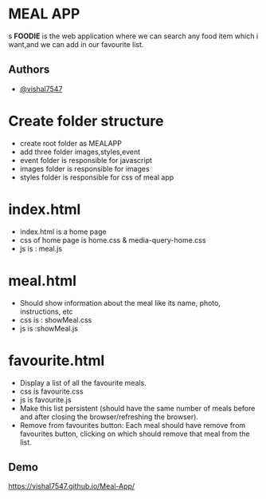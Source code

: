 
# MEAL APP

s
**FOODIE** is the web application where we can search any food item which i want,and we can add in our favourite
list.
 

## Authors

- [@vishal7547](https://github.com/Vishal7547)

# Create folder structure

- create root folder as MEALAPP
- add three folder images,styles,event
- event folder is responsible for javascript 
- images folder is responsible for images 
- styles folder is responsible for css of meal app

# index.html
- index.html is a home page
- css of home page is home.css & media-query-home.css
- js is : meal.js 

# meal.html
- Should show information about the meal like its name, photo, instructions, etc
- css is : showMeal.css
- js is :showMeal.js

# favourite.html
- Display a list of all the favourite meals.
- css is favourite.css
-  js is favourite.js
- Make this list persistent (should have the same number of meals before and after closing the browser/refreshing the browser).
- Remove from favourites button: Each meal should have remove from favourites button, clicking on which should remove that meal from the list.


## Demo

https://vishal7547.github.io/Meal-App/